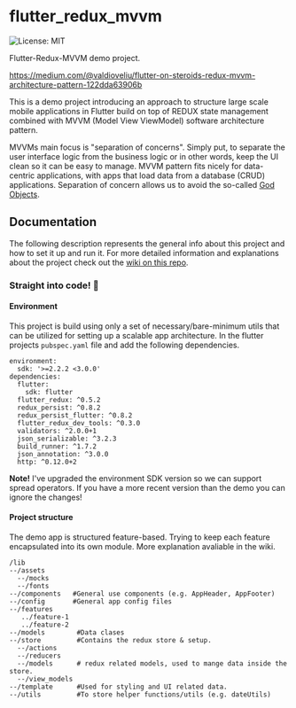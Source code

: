 # flutter_redux_mvvm

![License: MIT](https://img.shields.io/badge/License-MIT-green.svg)

Flutter-Redux-MVVM demo project.

https://medium.com/@valdioveliu/flutter-on-steroids-redux-mvvm-architecture-pattern-122dda63906b

This is a demo project introducing an approach to structure large scale mobile applications in Flutter build on top of REDUX state management combined with MVVM (Model View ViewModel) software architecture pattern.

MVVMs main focus is "separation of concerns". Simply put, to separate the user interface logic from the business logic or in other words, keep the UI clean so it can be easy to manage. MVVM pattern fits nicely for data-centric applications, with apps that load data from a database (CRUD) applications. Separation of concern allows us to avoid the so-called [God Objects](https://en.wikipedia.org/wiki/God_object).

## Documentation
The following description represents the general info about this project and how to set it up and run it. For more detailed information and explanations about the project check out the [wiki on this repo](https://github.com/valdio/flutter-redux-mvvm/wiki).

### Straight into code! 🤘

#### Environment
This project is build using only a set of necessary/bare-minimum utils that can be utilized for setting up a scalable app architecture. In the flutter projects `pubspec.yaml` file and add the following dependencies.

```
environment:
  sdk: '>=2.2.2 <3.0.0'
dependencies:
  flutter:
    sdk: flutter
  flutter_redux: ^0.5.2
  redux_persist: ^0.8.2
  redux_persist_flutter: ^0.8.2
  flutter_redux_dev_tools: ^0.3.0
  validators: ^2.0.0+1
  json_serializable: ^3.2.3
  build_runner: ^1.7.2
  json_annotation: ^3.0.0
  http: ^0.12.0+2
```

**Note!** I've upgraded the environment SDK version so we can support spread operators. If you have a more recent version than the demo you can ignore the changes!

#### Project structure
The demo app is structured feature-based. Trying to keep each feature encapsulated into its own module. More explanation avaliable in the wiki.

```
/lib
--/assets
  --/mocks
  --/fonts
--/components   #General use components (e.g. AppHeader, AppFooter)
--/config       #General app config files
--/features
   ../feature-1
   ../feature-2
--/models        #Data clases 
--/store         #Contains the redux store & setup.
  --/actions
  --/reducers
  --/models      # redux related models, used to mange data inside the store.
  --/view_models
--/template      #Used for styling and UI related data.
--/utils         #To store helper functions/utils (e.g. dateUtils)
```
